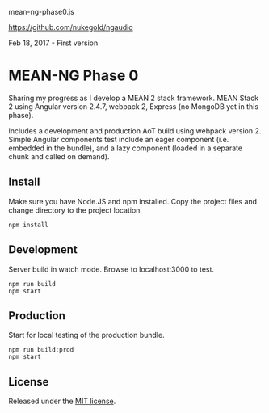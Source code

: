 mean-ng-phase0.js

https://github.com/nukegold/ngaudio

Feb 18, 2017 - First version

# MEAN-NG Phase 0
Sharing my progress as I develop a MEAN 2 stack framework. 
MEAN Stack 2 using Angular version 2.4.7, webpack 2, Express (no MongoDB yet in this phase).

Includes a development and production AoT build using webpack version 2.
Simple Angular components test include an eager component (i.e. embedded in the bundle), 
and a lazy component (loaded in a separate chunk and called on demand).

## Install
Make sure you have Node.JS and npm installed. 
Copy the project files and change directory to the project location.

```
npm install
```

## Development 
Server build in watch mode. 
Browse to localhost:3000 to test.
```
npm run build
npm start
```
## Production 
Start for local testing of the production bundle.
```
npm run build:prod
npm start
```

## License
Released under the [MIT license](http://www.opensource.org/licenses/MIT).
